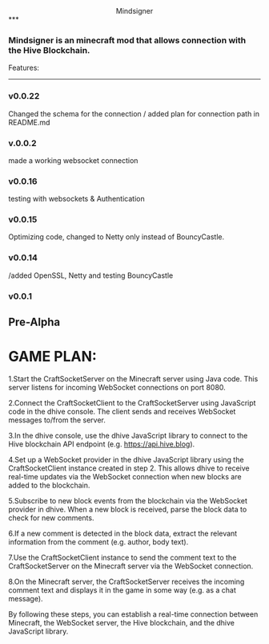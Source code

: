  <center>Mindsigner</center>
***


### Mindsigner is an minecraft mod that allows connection with the Hive Blockchain. 
Features:
***
### v0.0.22
Changed the schema for the connection / added plan for connection path in README.md

### v.0.0.2 
made a working websocket connection

### v0.0.16
testing with websockets & Authentication

### v0.0.15

Optimizing code, changed to Netty only instead of BouncyCastle.

 ### v0.0.14
 
/added OpenSSL, Netty and testing BouncyCastle

### v0.0.1

## Pre-Alpha


# GAME PLAN:

1.Start the CraftSocketServer on the Minecraft server using Java code. This server listens for incoming WebSocket connections on port 8080.

2.Connect the CraftSocketClient to the CraftSocketServer using JavaScript code in the dhive console. The client sends and receives WebSocket messages to/from the server.

3.In the dhive console, use the dhive JavaScript library to connect to the Hive blockchain API endpoint (e.g. https://api.hive.blog).

4.Set up a WebSocket provider in the dhive JavaScript library using the CraftSocketClient instance created in step 2. This allows dhive to receive real-time updates via the WebSocket connection when new blocks are added to the blockchain.

5.Subscribe to new block events from the blockchain via the WebSocket provider in dhive. When a new block is received, parse the block data to check for new comments.

6.If a new comment is detected in the block data, extract the relevant information from the comment (e.g. author, body text).

7.Use the CraftSocketClient instance to send the comment text to the CraftSocketServer on the Minecraft server via the WebSocket connection.

8.On the Minecraft server, the CraftSocketServer receives the incoming comment text and displays it in the game in some way (e.g. as a chat message).

By following these steps, you can establish a real-time connection between Minecraft, the WebSocket server, the Hive blockchain, and the dhive JavaScript library.